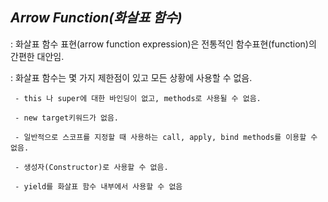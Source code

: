  ## *Arrow Function(화살표 함수)*
 
   : 화살표 함수 표현(arrow function expression)은 전통적인 함수표현(function)의 간편한 대안임.
  
   : 화살표 함수는 몇 가지 제한점이 있고 모든 상황에 사용할 수 없음.
  
     - this 나 super에 대한 바인딩이 없고, methods로 사용될 수 없음.
     
     - new target키워드가 없음.
     
     - 일반적으로 스코프를 지정할 때 사용하는 call, apply, bind methods를 이용할 수 없음.
     
     - 생성자(Constructor)로 사용할 수 없음.
     
     - yield를 화살표 함수 내부에서 사용할 수 없음
